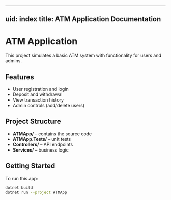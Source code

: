 
---
uid: index
title: ATM Application Documentation
---

# ATM Application

This project simulates a basic ATM system with functionality for users and admins.

## Features

- User registration and login
- Deposit and withdrawal
- View transaction history
- Admin controls (add/delete users)

## Project Structure

- **ATMApp/** – contains the source code
- **ATMApp.Tests/** – unit tests
- **Controllers/** – API endpoints
- **Services/** – business logic

## Getting Started

To run this app:

```bash
dotnet build
dotnet run --project ATMApp
